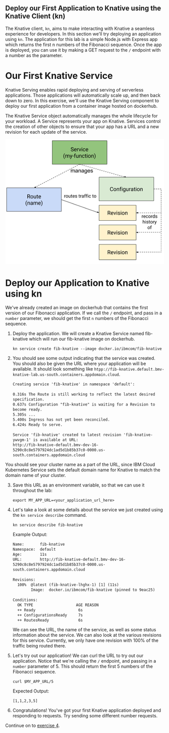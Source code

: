 ## Deploy our First Application to Knative using the Knative Client (kn)
The Knative client, `kn`, aims to make interacting with Knative a seamless experience for developers. In this section we'll try deploying an application using `kn`. The application for this lab is a simple Node.js with Express app which returns the first n numbers of the Fibonacci sequence. Once the app is deployed, you can use it by making a GET request to the `/` endpoint with a number as the parameter. 

# Our First Knative Service
Knative Serving enables rapid deploying and serving of serverless applications. Those applications will automatically scale up, and then back down to zero. In this exercise, we'll use the Knative Serving component to deploy our first application from a container image hosted on dockerhub. 

The Knative Service object automatically manages the whole lifecycle for your workload. A Service represents your app on Knative. Services control the creation of other objects to ensure that your app has a URL and a new revision for each update of the service.

![](https://github.com/knative/serving/raw/master/docs/spec/images/object_model.png)

# Deploy our Application to Knative using kn
We've already created an image on dockerhub that contains the first version of our Fibonacci application. If we call the `/` endpoint, and pass in a `number` parameter, we should get the first `n` numbers of the Fibonacci sequence.

1. Deploy the application. We will create a Knative Service named fib-knative which will run our fib-knative image on dockerhub.

    ```
    kn service create fib-knative --image docker.io/ibmcom/fib-knative
    ```

2. You should see some output indicating that the service was created. You should also be given the URL where your application will be available. It should look something like `htpp://fib-knative.default.bmv-knative-lab.us-south.containers.appdomain.cloud`. 

    ```
    Creating service 'fib-knative' in namespace 'default':

    0.316s The Route is still working to reflect the latest desired specification.
    0.637s Configuration "fib-knative" is waiting for a Revision to become ready.
    5.305s ...
    5.400s Ingress has not yet been reconciled.
    6.424s Ready to serve.

    Service 'fib-knative' created to latest revision 'fib-knative-ywvgm-1' is available at URL:
    http://fib-knative-default.bmv-dev-16-5290c8c8e5797924dc1ad5d1b85b37c0-0000.us-south.containers.appdomain.cloud
    ```

You should see your cluster name as a part of the URL, since IBM Cloud Kubernetes Service sets the default domain name for Knative to match the domain name of your cluster.

3. Save this URL as an environment variable, so that we can use it throughout the lab:

    ```
    export MY_APP_URL=<your_application_url_here>
    ```

4. Let's take a look at some details about the service we just created using the `kn service describe` command.

    ```
    kn service describe fib-knative
    ```

    Example Output:
    ```
    Name:       fib-knative
    Namespace:  default
    Age:        11s
    URL:        http://fib-knative-default.bmv-dev-16-5290c8c8e5797924dc1ad5d1b85b37c0-0000.us-south.containers.appdomain.cloud

    Revisions:  
      100%  @latest (fib-knative-lhghx-1) [1] (11s)
            Image:  docker.io/ibmcom/fib-knative (pinned to 9eac25)

    Conditions:  
      OK TYPE                   AGE REASON
      ++ Ready                   6s 
      ++ ConfigurationsReady     7s 
      ++ RoutesReady             6s 
    ```

    We can see the URL, the name of the service, as well as some status information about the service. We can also look at the various revisions for this service. Currently, we only have one revision with 100% of the traffic being routed there.

5. Let's try out our application! We can curl the URL to try out our application. Notice that we're calling the `/` endpoint, and passing in a `number` parameter of 5. This should return the first 5 numbers of the Fibonacci sequence.

    ```
    curl $MY_APP_URL/5
    ```

    Expected Output:
    ```
    [1,1,2,3,5]
    ```

6. Congratulations! You've got your first Knative application deployed and responding to requests. Try sending some different number requests.

Continue on to [exercise 4](../exercise-4/README.md).